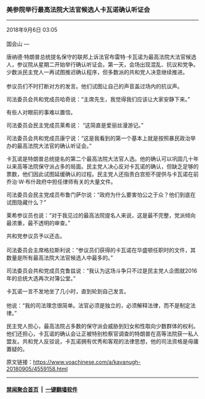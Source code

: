 ### 美参院举行最高法院大法官候选人卡瓦诺确认听证会
------------------------

<div class="published">
 <span class="date" title="中国时间">
  <time datetime="2018-09-06T03:05:24+08:00">
   2018年9月6日 03:05
  </time>
 </span>
</div>
<br/>
<div class="wsw">
 <span class="dateline">
  国会山 —
 </span>
 <p>
  唐纳德·特朗普总统提名保守的联邦上诉法官布雷特·卡瓦诺为最高法院大法官候选人，参议院从星期二开始举行确认听证会。第一天，会场出现混乱、抗议和党争。少数派民主党人一再试图推迟确认程序，但多数派的共和党人决意继续推进。
  <br/>
  <br/>
  参议员们不时打断对方的发言。他们试图让自己的声音盖过场内的抗议声。
 </p>
 <p>
  司法委员会共和党成员哈奇说：“主席先生，我觉得我们应该让大家安静下来。”
 </p>
 <p>
  有些人对眼前的事难以置信。
 </p>
 <p>
  司法委员会民主党成员莱希说： “这简直是爱丽丝漫游记。”
 </p>
 <p>
  司法委员会共和党成员康宁说：“这是我看到的第一个基本上就是按照暴民政治举办的最高法院大法官的确认听证会。”
 </p>
 <p>
  卡瓦诺是特朗普总统提名的第二个最高法院大法官人选。他的确认可以巩固几十年以来高等法院保守派占多的局面。民主党人决心反对卡瓦诺的确认，但缺乏足够的票数，他们因此试图延缓确认的过程。民主党人还指责白宫拒不提供与卡瓦诺在前乔治·W·布什政府中担任律师有关的大量文件。
 </p>
 <p>
  司法委员会民主党成员布鲁门萨尔说：“政府为什么要害怕公之于众？他们到底在试图隐藏什么？”
 </p>
 <p>
  莱希参议员也说：“对于我见过的最高法院提名人来说，这是最不完整，党派倾向最浓重，最不透明的审查。”
 </p>
 <p>
  共和党参议员予以还击。
  <br/>
  <br/>
  司法委员会主席格拉斯利说：“参议员们获得的卡瓦诺在华盛顿任职时的文件，其数量是所有最高法院大法官候选人中最多的。”
 </p>
 <p>
  司法委员会共和党成员克鲁兹说：“我认为这场斗争只不过是民主党人企图就2016年的总统大选再次对簿公堂。”
 </p>
 <p>
  卡瓦诺一言不发地坐了几小时，直到轮到自己发言。
  <br/>
  <br/>
  他说：“我的司法理念很简单。法官必须是独立的，必须解释法律，而不是制定法律。”
 </p>
 <p>
  民主党人担心，最高法院占多数的保守派会威胁到妇女和性取向少数群体的权利。他们还担心，卡瓦诺的确认会让正被特别检察官调查的特朗普在高等法院获一私人盟友。共和党人反驳说，卡瓦诺拥有优秀和客观的法律思想，他的司法资格是毋庸置疑的。
 </p>
</div>

原文链接：https://www.voachinese.com/a/kavanugh-20180905/4559158.html


------------------------
#### [禁闻聚合首页](https://github.com/gfw-breaker/banned-news/blob/master/README.md) &nbsp;|&nbsp;  [一键翻墙软件](https://github.com/gfw-breaker/nogfw/blob/master/README.md)